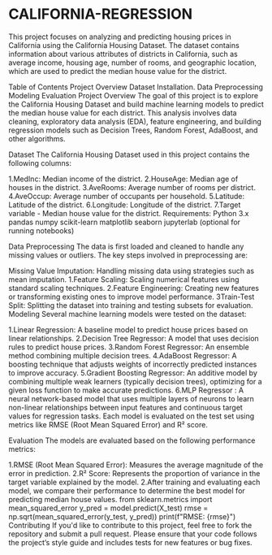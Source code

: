 # CALIFORNIA-REGRESSION

This project focuses on analyzing and predicting housing prices in California using the California Housing Dataset. The dataset contains information about various attributes of districts in California, such as average income, housing age, number of rooms, and geographic location, which are used to predict the median house value for the district.

Table of Contents
Project Overview
Dataset
Installation.
Data Preprocessing
Modeling
Evaluation
Project Overview
The goal of this project is to explore the California Housing Dataset and build machine learning models to predict the median house value for each district. This analysis involves data cleaning, exploratory data analysis (EDA), feature engineering, and building regression models such as Decision Trees, Random Forest, AdaBoost, and other algorithms.

Dataset
The California Housing Dataset used in this project contains the following columns:

1.MedInc: Median income of the district.
2.HouseAge: Median age of houses in the district.
3.AveRooms: Average number of rooms per district.
4.AveOccup: Average number of occupants per household.
5.Latitude: Latitude of the district.
6.Longitude: Longitude of the district.
7.Target variable - Median house value for the district.
Requirements:
Python 3.x pandas numpy scikit-learn matplotlib seaborn jupyterlab (optional for running notebooks)

Data Preprocessing
The data is first loaded and cleaned to handle any missing values or outliers. The key steps involved in preprocessing are:

Missing Value Imputation: Handling missing data using strategies such as mean imputation.
1.Feature Scaling: Scaling numerical features using standard scaling techniques.
2.Feature Engineering: Creating new features or transforming existing ones to improve model performance.
3Train-Test Split: Splitting the dataset into training and testing subsets for evaluation.
Modeling
Several machine learning models were tested on the dataset:

1.Linear Regression: A baseline model to predict house prices based on linear relationships.
2.Decision Tree Regressor: A model that uses decision rules to predict house prices.
3.Random Forest Regressor: An ensemble method combining multiple decision trees.
4.AdaBoost Regressor: A boosting technique that adjusts weights of incorrectly predicted instances to improve accuracy.
5.Gradient Boosting Regressor: An additive model by combining multiple weak learners (typically decision trees), optimizing for a given loss function to make accurate predictions.
6.MLP Regressor : A neural network-based model that uses multiple layers of neurons to learn non-linear relationships between input features and continuous target values for regression tasks.
Each model is evaluated on the test set using metrics like RMSE (Root Mean Squared Error) and R² score.

Evaluation
The models are evaluated based on the following performance metrics:

1.RMSE (Root Mean Squared Error): Measures the average magnitude of the error in prediction. 2.R² Score: Represents the proportion of variance in the target variable explained by the model.
2.After training and evaluating each model, we compare their performance to determine the best model for predicting median house values.
from sklearn.metrics import mean_squared_error y_pred = model.predict(X_test) rmse = np.sqrt(mean_squared_error(y_test, y_pred)) print(f"RMSE: {rmse}") Contributing If you'd like to contribute to this project, feel free to fork the repository and submit a pull request. Please ensure that your code follows the project’s style guide and includes tests for new features or bug fixes.
